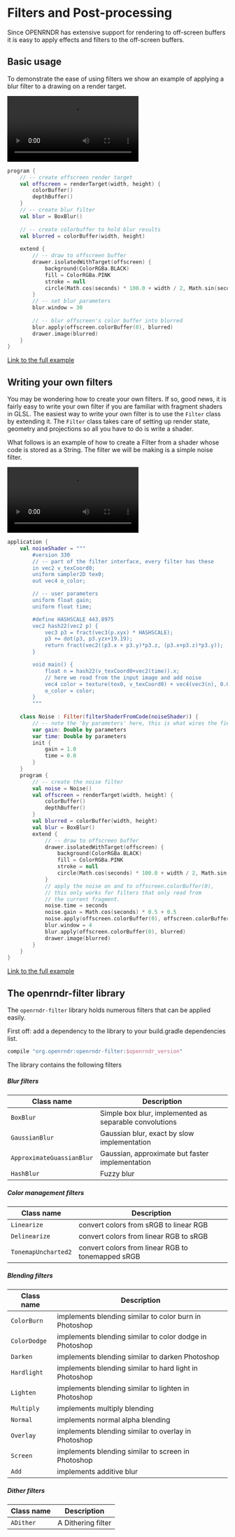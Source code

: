 
# Filters and Post-processing

Since OPENRNDR has extensive support for rendering to off-screen buffers it is easy to apply effects and filters
to the off-screen buffers.


## Basic usage
To demonstrate the ease of using filters we show an example of applying a blur filter to a drawing on a render target.

<video controls>
    <source src="media/filters-001.mp4" type="video/mp4"></source>
</video>


```kotlin
program {
    // -- create offscreen render target
    val offscreen = renderTarget(width, height) {
        colorBuffer()
        depthBuffer()
    }
    // -- create blur filter
    val blur = BoxBlur()
    
    // -- create colorbuffer to hold blur results
    val blurred = colorBuffer(width, height)
    
    extend {
        // -- draw to offscreen buffer
        drawer.isolatedWithTarget(offscreen) {
            background(ColorRGBa.BLACK)
            fill = ColorRGBa.PINK
            stroke = null
            circle(Math.cos(seconds) * 100.0 + width / 2, Math.sin(seconds) * 100.0 + height / 2.0, 100.0 + 100.0 * Math.cos(seconds * 2.0))
        }
        // -- set blur parameters
        blur.window = 30
        
        // -- blur offscreen's color buffer into blurred
        blur.apply(offscreen.colorBuffer(0), blurred)
        drawer.image(blurred)
    }
}
```

[Link to the full example](https://github.com/openrndr/openrndr-examples/blob/master/src/main/kotlin/examples/06_Advanced_drawing/C01_Filters_and_post_processing000.kt)

## Writing your own filters

You may be wondering how to create your own filters. If so, good news, it is fairly easy to write your own
filter if you are familiar with fragment shaders in GLSL. The easiest way to write your own filter is to use the `Filter`
class by extending it. The `Filter` class takes care of setting up render state, geometry and projections so all you have
to do is write a shader.

What follows is an example of how to create a Filter from a shader whose code is stored as a String. The filter
we will be making is a simple noise filter.

<video controls>
    <source src="media/filters-002.mp4" type="video/mp4"></source>
</video>


```kotlin
application {
    val noiseShader = """
        #version 330
        // -- part of the filter interface, every filter has these
        in vec2 v_texCoord0;
        uniform sampler2D tex0;
        out vec4 o_color;

        // -- user parameters
        uniform float gain;
        uniform float time;

        #define HASHSCALE 443.8975
        vec2 hash22(vec2 p) {
            vec3 p3 = fract(vec3(p.xyx) * HASHSCALE);
            p3 += dot(p3, p3.yzx+19.19);
            return fract(vec2((p3.x + p3.y)*p3.z, (p3.x+p3.z)*p3.y));
        }

        void main() {
            float n = hash22(v_texCoord0+vec2(time)).x;
            // here we read from the input image and add noise
            vec4 color = texture(tex0, v_texCoord0) + vec4(vec3(n), 0.0) * gain;
            o_color = color;
        }
        """
    
    class Noise : Filter(filterShaderFromCode(noiseShader)) {
        // -- note the 'by parameters' here, this is what wires the fields up to the uniforms
        var gain: Double by parameters
        var time: Double by parameters
        init {
            gain = 1.0
            time = 0.0
        }
    }
    program {
        // -- create the noise filter
        val noise = Noise()
        val offscreen = renderTarget(width, height) {
            colorBuffer()
            depthBuffer()
        }
        val blurred = colorBuffer(width, height)
        val blur = BoxBlur()
        extend {
            // -- draw to offscreen buffer
            drawer.isolatedWithTarget(offscreen) {
                background(ColorRGBa.BLACK)
                fill = ColorRGBa.PINK
                stroke = null
                circle(Math.cos(seconds) * 100.0 + width / 2, Math.sin(seconds) * 100.0 + height / 2.0, 100.0 + 100.0 * Math.cos(seconds * 2.0))
            }
            // apply the noise on and to offscreen.colorBuffer(0),
            // this only works for filters that only read from
            // the current fragment.
            noise.time = seconds
            noise.gain = Math.cos(seconds) * 0.5 + 0.5
            noise.apply(offscreen.colorBuffer(0), offscreen.colorBuffer(0))
            blur.window = 4
            blur.apply(offscreen.colorBuffer(0), blurred)
            drawer.image(blurred)
        }
    }
}
```

[Link to the full example](https://github.com/openrndr/openrndr-examples/blob/master/src/main/kotlin/examples/06_Advanced_drawing/C01_Filters_and_post_processing001.kt)

## The openrndr-filter library

The `openrndr-filter` library holds numerous filters that can be applied easily.

First off: add a dependency to the library to your build.gradle dependencies list.
```groovy
compile "org.openrndr:openrndr-filter:$openrndr_version"
```

The library contains the following filters

##### Blur filters

Class name                | Description
--------------------------|-------------------------------------------------------
`BoxBlur`                 | Simple box blur, implemented as separable convolutions
`GaussianBlur`            | Gaussian blur, exact by slow implementation
`ApproximateGuassianBlur` | Gaussian, approximate but faster implementation
`HashBlur`                | Fuzzy blur


##### Color management filters

 Class name          | Description
---------------------|--------------------------------------------------
 `Linearize`         | convert colors from sRGB to linear RGB
 `Delinearize`       | convert colors from linear RGB to sRGB
 `TonemapUncharted2` | convert colors from linear RGB to tonemapped sRGB

##### Blending filters

Class name   | Description
-------------|------------------------------------------------------
`ColorBurn`  | implements blending similar to color burn in Photoshop
`ColorDodge` | implements blending similar to color dodge in Photoshop
`Darken`     | implements blending similar to darken Photoshop
`Hardlight`  | implements blending similar to hard light in Photoshop
`Lighten`    | implements blending similar to lighten in Photoshop
`Multiply`   | implements multiply blending
`Normal`     | implements normal alpha blending
`Overlay`    | implements blending similar to overlay in Photoshop
`Screen`     | implements blending similar to screen in Photoshop
`Add`        | implements additive blur

##### Dither filters

 Class name | Description
------------|-------------------
 `ADither`  | A Dithering filter

